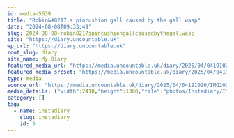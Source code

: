```yaml
---
id: media-5639
title: "Robin&#8217;s pincushion gall caused by the gall wasp"
date: "2024-08-08T09:33:49"
slug: 2024-08-08-robin8217spincushiongallcausedbythegallwasp
site: "https://diary.uncountable.uk"
wp_url: "https://diary.uncountable.uk"
root_slug: diary
site_name: My Diary
featured_media_url: "https://media.uncountable.uk/diary/2025/04/04191020/IMG20240808103349.webp"
featured_media_srcset: "https://media.uncountable.uk/diary/2025/04/04191020/IMG20240808103349-300x169.webp 300w, https://media.uncountable.uk/diary/2025/04/04191020/IMG20240808103349-1024x576.webp 1024w, https://media.uncountable.uk/diary/2025/04/04191020/IMG20240808103349-150x150.webp 150w, https://media.uncountable.uk/diary/2025/04/04191020/IMG20240808103349-640x360.webp 640w, https://media.uncountable.uk/diary/2025/04/04191020/IMG20240808103349.webp 2418w"
type: media
source_url: "https://media.uncountable.uk/diary/2025/04/04191020/IMG20240808103349.webp"
media_details: {"width":2418,"height":1360,"file":"photos/Instadiary/IMG20240808103349.webp","filesize":180166,"sizes":{"medium":{"file":"IMG20240808103349-300x169.webp","width":300,"height":169,"filesize":18262,"mime_type":"image/webp","source_url":"https://media.uncountable.uk/diary/2025/04/04191020/IMG20240808103349-300x169.webp"},"large":{"file":"IMG20240808103349-1024x576.webp","width":1024,"height":576,"filesize":118808,"mime_type":"image/webp","source_url":"https://media.uncountable.uk/diary/2025/04/04191020/IMG20240808103349-1024x576.webp"},"thumbnail":{"file":"IMG20240808103349-150x150.webp","width":150,"height":150,"filesize":9684,"mime_type":"image/webp","source_url":"https://media.uncountable.uk/diary/2025/04/04191020/IMG20240808103349-150x150.webp"},"mobwidth":{"file":"IMG20240808103349-640x360.webp","width":640,"height":360,"filesize":61364,"mime_type":"image/webp","source_url":"https://media.uncountable.uk/diary/2025/04/04191020/IMG20240808103349-640x360.webp"},"full":{"file":"IMG20240808103349.webp","width":2418,"height":1360,"mime_type":"image/webp","source_url":"https://media.uncountable.uk/diary/2025/04/04191020/IMG20240808103349.webp"}},"image_meta":{"aperture":"0","credit":"","camera":"","caption":"","created_timestamp":"0","copyright":"","focal_length":"0","iso":"0","shutter_speed":"0","title":"","orientation":"0","keywords":[]}}
category: []
tag:
  - name: instadiary
    slug: instadiary
    id: 5
---
```


